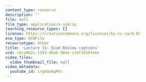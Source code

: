 ```yaml
---
content_type: resource
description: ''
file: null
file_type: application/x-subrip
learning_resource_types: []
license: https://creativecommons.org/licenses/by-nc-sa/4.0/
ocw_type: OCWFile
resourcetype: Other
title: 'Lecture 31: Exam Review captions'
uid: c6ca0b2c-1393-46ab-98ae-c24f1656feea
video_files:
  video_thumbnail_file: null
video_metadata:
  youtube_id: 1rgmGwAqMYc
---
```

